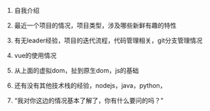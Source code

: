 1. 自我介绍

2. 最近一个项目的情况，项目类型，涉及哪些新鲜有趣的特性

3. 有无leader经验，项目的迭代流程，代码管理相关，git分支管理情况

4. vue的使用情况

5. 从上面的虚拟dom，扯到原生dom，js的基础

5. 还有没有其他技术栈的经验，nodejs，java，python，

6. “我对你这边的情况基本了解了，你有什么要问的吗？”
